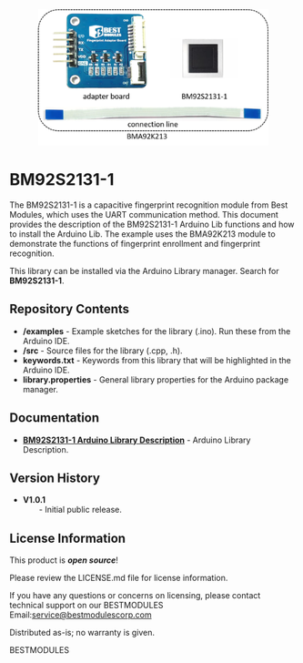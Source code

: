 <div align=center>
<img src="https://github.com/BestModules-Libraries/img/blob/main/BM92S2131-1_BMA92K213_V1.0.png" width="405" height="240"> 
</div> 

BM92S2131-1
===========================================================

The BM92S2131-1 is a capacitive fingerprint recognition module from Best Modules, which uses the UART communication method. This document provides the description of the BM92S2131-1 Arduino Lib functions and how to install the Arduino Lib. The example uses the BMA92K213 module to demonstrate the functions of fingerprint enrollment and fingerprint recognition.

This library can be installed via the Arduino Library manager. Search for **BM92S2131-1**. 

Repository Contents
-------------------

* **/examples** - Example sketches for the library (.ino). Run these from the Arduino IDE. 
* **/src** - Source files for the library (.cpp, .h).
* **keywords.txt** - Keywords from this library that will be highlighted in the Arduino IDE. 
* **library.properties** - General library properties for the Arduino package manager. 

Documentation 
-------------------

* **[BM92S2131-1 Arduino Library Description]( https://www.bestmodulescorp.com/BM92S2131-1.html#tab-product2 )** - Arduino Library Description.

Version History  
-------------------

* **V1.0.1**  
&emsp;&emsp;- Initial public release.


License Information
-------------------

This product is _**open source**_! 

Please review the LICENSE.md file for license information. 

If you have any questions or concerns on licensing, please contact technical support on our BESTMODULES Email:service@bestmodulescorp.com

Distributed as-is; no warranty is given.

BESTMODULES
